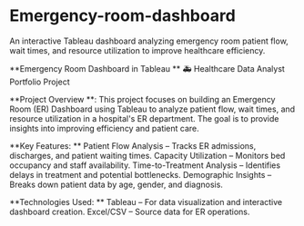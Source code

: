# Emergency-room-dashboard
An interactive Tableau dashboard analyzing emergency room patient flow, wait times, and resource utilization to improve healthcare efficiency.

**Emergency Room Dashboard in Tableau
**
🚑 Healthcare Data Analyst Portfolio Project

**Project Overview
**:
This project focuses on building an Emergency Room (ER) Dashboard using Tableau to analyze patient flow, wait times, and resource utilization in a hospital's ER department. The goal is to provide insights into improving efficiency and patient care.

**Key Features:
**
Patient Flow Analysis – Tracks ER admissions, discharges, and patient waiting times.
Capacity Utilization – Monitors bed occupancy and staff availability.
Time-to-Treatment Analysis – Identifies delays in treatment and potential bottlenecks.
Demographic Insights – Breaks down patient data by age, gender, and diagnosis.

**Technologies Used:
**
Tableau – For data visualization and interactive dashboard creation.
Excel/CSV – Source data for ER operations.

